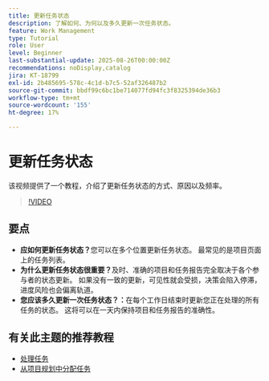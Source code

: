 ```yaml
---
title: 更新任务状态
description: 了解如何、为何以及多久更新一次任务状态。
feature: Work Management
type: Tutorial
role: User
level: Beginner
last-substantial-update: 2025-08-26T00:00:00Z
recommendations: noDisplay,catalog
jira: KT-18799
exl-id: 2b485695-578c-4c1d-b7c5-52af326487b2
source-git-commit: bbdf99c6bc1be714077fd94fc3f8325394de36b3
workflow-type: tm+mt
source-wordcount: '155'
ht-degree: 17%

---
```


# 更新任务状态

该视频提供了一个教程，介绍了更新任务状态的方式、原因以及频率。

>[!VIDEO](https://video.tv.adobe.com/v/3471177/?quality=12&learn=on&enablevpops=1&captions=chi_hans)

## 要点

* **应如何更新任务状态？**&#x200B;您可以在多个位置更新任务状态。 最常见的是项目页面上的任务列表。
* **为什么更新任务状态很重要？**&#x200B;及时、准确的项目和任务报告完全取决于各个参与者的状态更新。 如果没有一致的更新，可见性就会受损，决策会陷入停滞，进度风险也会偏离轨道。
* **您应该多久更新一次任务状态？：**&#x200B;在每个工作日结束时更新您正在处理的所有任务的状态。 这将可以在一天内保持项目和任务报告的准确性。


## 有关此主题的推荐教程

* [处理任务](/help/manage-work/tasks/work-with-tasks.md)
* [从项目规划中分配任务](/help/manage-work/tasks/assign-tasks-from-the-project-plan.md)
